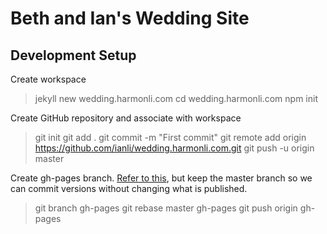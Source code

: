 Beth and Ian's Wedding Site
===========================

Development Setup
-----------------

Create workspace

  > jekyll new wedding.harmonli.com
  > cd wedding.harmonli.com
  > npm init

Create GitHub repository and associate with workspace

  > git init
  > git add .
  > git commit -m "First commit"
  > git remote add origin https://github.com/ianli/wedding.harmonli.com.git
  > git push -u origin master

Create gh-pages branch.
[Refer to this](http://brettterpstra.com/2012/09/26/github-tip-easily-sync-your-master-to-github-pages/), but keep the master branch
so we can commit versions without changing what is published.

  > git branch gh-pages
  > git rebase master gh-pages
  > git push origin gh-pages
